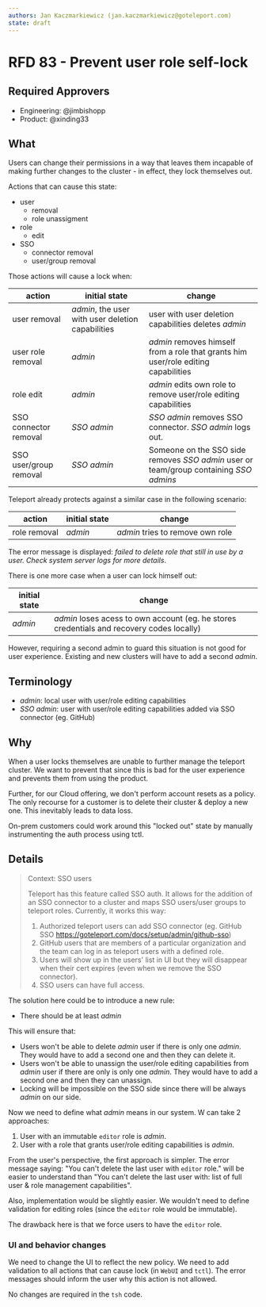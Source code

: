 ```yaml
---
authors: Jan Kaczmarkiewicz (jan.kaczmarkiewicz@goteleport.com)
state: draft
---
```


# RFD 83 - Prevent user role self-lock

## Required Approvers

- Engineering: @jimbishopp
- Product: @xinding33

## What

Users can change their permissions in a way that leaves them incapable of making further changes to the cluster - in effect, they lock themselves out.

Actions that can cause this state:

- user
  - removal
  - role unassigment
- role
  - edit
- SSO
  - connector removal
  - user/group removal

Those actions will cause a lock when:

| action                 | initial state                                     | change                                                                                 |
| ---------------------- | ------------------------------------------------- | -------------------------------------------------------------------------------------- |
| user removal           | _admin_, the user with user deletion capabilities | user with user deletion capabilities deletes _admin_                                   |
| user role removal      | _admin_                                           | _admin_ removes himself from a role that grants him user/role editing capabilities     |
| role edit              | _admin_                                           | _admin_ edits own role to remove user/role editing capabilities                        |
| SSO connector removal  | _SSO admin_                                       | _SSO admin_ removes SSO connector. _SSO admin_ logs out.                               |
| SSO user/group removal | _SSO admin_                                       | Someone on the SSO side removes _SSO admin_ user or team/group containing _SSO admins_ |

Teleport already protects against a similar case in the following scenario:

| action       | initial state | change                           |
| ------------ | ------------- | -------------------------------- |
| role removal | _admin_       | _admin_ tries to remove own role |

The error message is displayed: _failed to delete role that still in use by a user. Check system server logs for more details_.

There is one more case when a user can lock himself out:

| initial state | change                                                                                    |
| ------------- | ----------------------------------------------------------------------------------------- |
| _admin_       | _admin_ loses acess to own account (eg. he stores credentials and recovery codes locally) |

However, requiring a second admin to guard this situation is not good for user experience. Existing and new clusters will have to add a second _admin_.

## Terminology

- _admin_: local user with user/role editing capabilities
- _SSO admin_: user with user/role editing capabilities added via SSO connector (eg. GitHub)

## Why

When a user locks themselves are unable to further manage the teleport cluster. We want to prevent that since this is bad for the user experience and prevents them from using the product.

Further, for our Cloud offering, we don't perform account resets as a policy. The only recourse for a customer is to delete their cluster & deploy a new one. This inevitably leads to data loss.

On-prem customers could work around this "locked out" state by manually instrumenting the auth process using tctl.

## Details

> Context: SSO users
>
> Teleport has this feature called SSO auth. It allows for the addition of an SSO connector to a cluster and maps SSO users/user groups to teleport roles. Currently, it works this way:
>
> 1. Authorized teleport users can add SSO connector (eg. GitHub SSO https://goteleport.com/docs/setup/admin/github-sso)
> 2. GitHub users that are members of a particular organization and the team can log in as teleport users with a defined role.
> 3. Users will show up in the users' list in UI but they will disappear when their cert expires (even when we remove the SSO connector).
> 4. SSO users can have full access.

The solution here could be to introduce a new rule:

- There should be at least _admin_

This will ensure that:

- Users won't be able to delete _admin_ user if there is only one _admin_. They would have to add a second one and then they can delete it.
- Users won't be able to unassign the user/role editing capabilities from _admin_ user if there are only is only one _admin_. They would have to add a second one and then they can unassign.
- Locking will be impossible on the SSO side since there will be always _admin_ on our side.

Now we need to define what _admin_ means in our system. W can take 2 approaches:

1. User with an immutable `editor` role is _admin_.
2. User with a role that grants user/role editing capabilities is _admin_.

From the user's perspective, the first approach is simpler. The error message saying: "You can't delete the last user with `editor` role." will be easier to understand than "You can't delete the last user with: list of full user & role management capabilities".

Also, implementation would be slightly easier. We wouldn't need to define validation for editing roles (since the `editor` role would be immutable).

The drawback here is that we force users to have the `editor` role.

### UI and behavior changes

We need to change the UI to reflect the new policy. We need to add validation to all actions that can cause lock (in `WebUI` and `tctl`). The error messages should inform the user why this action is not allowed.

No changes are required in the `tsh` code.
